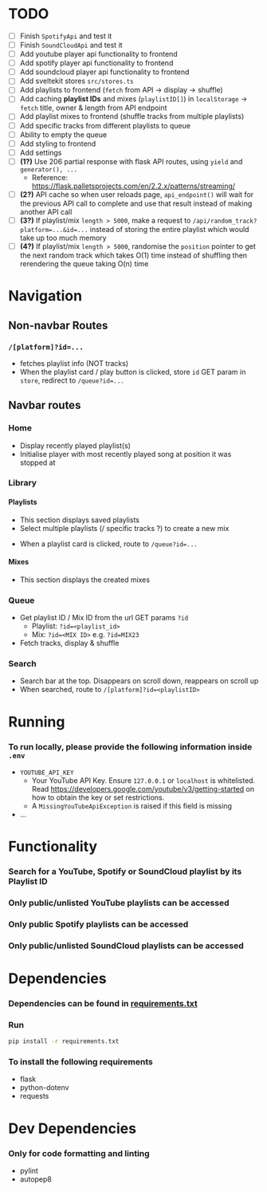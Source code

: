 # TODO
- [ ] Finish `SpotifyApi` and test it
- [ ] Finish `SoundCloudApi` and test it
- [ ] Add youtube player api functionality to frontend
- [ ] Add spotify player api functionality to frontend
- [ ] Add soundcloud player api functionality to frontend
- [ ] Add sveltekit stores `src/stores.ts`
- [ ] Add playlists to frontend (`fetch` from API -> display -> shuffle)
- [ ] Add caching **playlist IDs** and mixes (`playlistID[]`) in `localStorage` -> `fetch` title, owner & length from API endpoint
- [ ] Add playlist mixes to frontend (shuffle tracks from multiple playlists)
- [ ] Add specific tracks from different playlists to queue
- [ ] Ability to empty the queue
- [ ] Add styling to frontend
- [ ] Add settings
- [ ] **(1?)** Use 206 partial response with flask API routes, using `yield` and `generator(), ...`
  - Reference: https://flask.palletsprojects.com/en/2.2.x/patterns/streaming/
- [ ] **(2?)** API cache so when user reloads page, `api_endpoint()` will wait for the previous API call to complete and use that result instead of making another API call
- [ ] **(3?)** If playlist/mix `length > 5000`, make a request to `/api/random_track?platform=...&id=...` instead of storing the entire playlist which would take up too much memory
- [ ] **(4?)** If playlist/mix `length > 5000`, randomise the `position` pointer to get the next random track which takes O(1) time instead of shuffling then rerendering the queue taking O(n) time

# Navigation
## Non-navbar Routes
### `/[platform]?id=...`
  - fetches playlist info (NOT tracks)
  - When the playlist card / play button is clicked, store `id` GET param in `store`, redirect to `/queue?id=...`
  <!-- - **(1?)** Cancel button to cancel fetching of contents & display partial contents -->
## Navbar routes
### Home
- Display recently played playlist(s)
- Initialise player with most recently played song at position it was stopped at
### Library
#### Playlists
- This section displays saved playlists
- Select multiple playlists (/ specific tracks ?) to create a new mix
<!-- - When a playlist card is clicked, route to `/[platform]?id=<playlistID>` -->
- When a playlist card is clicked, route to `/queue?id=...`
#### Mixes
- This section displays the created mixes
### Queue
- Get playlist ID / Mix ID from the url GET params `?id`
  - Playlist: `?id=<playlist_id>`
  - Mix: `?id=<MIX ID>` e.g. `?id=MIX23`
- Fetch tracks, display & shuffle
### Search
- Search bar at the top. Disappears on scroll down, reappears on scroll up
- When searched, route to `/[platform]?id=<playlistID>`

# Running
### To run locally, please provide the following information inside `.env`
- `YOUTUBE_API_KEY`
  - Your YouTube API Key. Ensure `127.0.0.1` or `localhost` is whitelisted. Read https://developers.google.com/youtube/v3/getting-started on how to obtain the key or set restrictions.
  - A `MissingYouTubeApiException` is raised if this field is missing
- ...

# Functionality
### Search for a YouTube, Spotify or SoundCloud playlist by its Playlist ID
### Only public/unlisted YouTube playlists can be accessed
### Only public Spotify playlists can be accessed
### Only public/unlisted SoundCloud playlists can be accessed

# Dependencies
### Dependencies can be found in [requirements.txt](requirements.txt)
### Run
```sh
pip install -r requirements.txt
```
### To install the following requirements
- flask
- python-dotenv
- requests
# Dev Dependencies
### Only for code formatting and linting
- pylint
- autopep8
